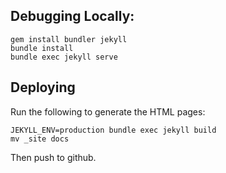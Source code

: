 ## Debugging Locally:

```
gem install bundler jekyll
bundle install
bundle exec jekyll serve
```

## Deploying

Run the following to generate the HTML pages:

```
JEKYLL_ENV=production bundle exec jekyll build
mv _site docs
```

Then push to github.